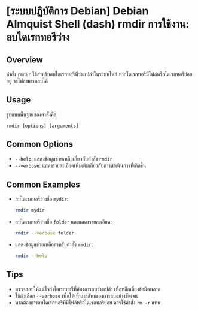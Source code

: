 # [ระบบปฏิบัติการ Debian] Debian Almquist Shell (dash) rmdir การใช้งาน: ลบไดเรกทอรีว่าง

## Overview
คำสั่ง `rmdir` ใช้สำหรับลบไดเรกทอรีที่ว่างเปล่าในระบบไฟล์ หากไดเรกทอรีมีไฟล์หรือไดเรกทอรีย่อยอยู่ จะไม่สามารถลบได้

## Usage
รูปแบบพื้นฐานของคำสั่งคือ:
```
rmdir [options] [arguments]
```

## Common Options
- `--help`: แสดงข้อมูลช่วยเหลือเกี่ยวกับคำสั่ง `rmdir`
- `--verbose`: แสดงรายละเอียดเพิ่มเติมเกี่ยวกับการดำเนินการที่เกิดขึ้น

## Common Examples
- ลบไดเรกทอรีว่างชื่อ `mydir`:
  ```sh
  rmdir mydir
  ```

- ลบไดเรกทอรีว่างชื่อ `folder` และแสดงรายละเอียด:
  ```sh
  rmdir --verbose folder
  ```

- แสดงข้อมูลช่วยเหลือสำหรับคำสั่ง `rmdir`:
  ```sh
  rmdir --help
  ```

## Tips
- ตรวจสอบให้แน่ใจว่าไดเรกทอรีที่ต้องการลบว่างเปล่า เพื่อหลีกเลี่ยงข้อผิดพลาด
- ใช้ตัวเลือก `--verbose` เพื่อให้เห็นผลลัพธ์ของการลบอย่างชัดเจน
- หากต้องการลบไดเรกทอรีที่มีไฟล์หรือไดเรกทอรีย่อย ควรใช้คำสั่ง `rm -r` แทน